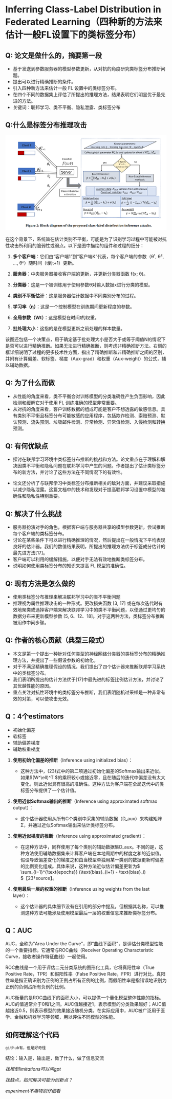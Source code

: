 # Inferring Class-Label Distribution in Federated Learning（四种新的方法来估计一般FL设置下的类标签分布）

## Q: 论文是做什么的，摘要第一段

- 基于发送到参数服务器的模型参数更新，从对抗的角度研究类标签分布推断问题。
- 提出可以进行精确推断的条件。
- 引入四种新方法来估计一般 FL 设置中的类标签分布。
- 在四个不同的数据集上评估了所提出的推理方法，结果表明它们明显优于最先进的方法。
- 关键词：联邦学习、类不平衡、隐私泄露、类标签分布

## Q:什么是标签分布推理攻击

![image-20240130212000477](image-20240130212000477.png)

在这个背景下，系统旨在估计类别不平衡，可能是为了识别学习过程中可能被对抗性攻击所利用的脆弱性或弱点。以下是图中描绘的组件和过程的细分：

1. **多个客户端**：它们由“客户端1”到“客户端K”代表，每个客户端的参数（θ¹, θ², ..., θᴷ）随时间（t到t+1）更新。

2. **服务器**：中央服务器接收客户端的更新，并更新分类器函数 f(x; θ)。

3. **分类器**：这是一个被训练用于使用参数θ对输入数据x进行分类的模型。

4. **类别不平衡估计**：这是服务器估计数据中不同类别分布的过程。

5. **学习率（η）**：这是一个控制模型在训练期间更新程度的参数。

6. **全局参数（Wt）**：这是模型在时间t的权重。

7. **批处理大小**：这指的是在模型更新之前处理的样本数量。

该图还包括一个决策点，用于确定基于批处理大小是否大于或等于阈值N的情况下是否可以进行精确推断。如果无法进行精确推断，则考虑非精确推断方法。右侧的框详细说明了过程的更多技术性方面，指出了精确推断和非精确推断之间的区别，并附有计算偏差、软标签、梯度（Aux-grad）和权重（Aux-weight）的公式，辅以辅助数据。

## Q: 为了什么而做

- 从性能的角度来看，类不平衡会对训练模型的分类准确性产生负面影响，因此检测和缓解它对于使用 FL 训练准确的模型非常重要。
- 从对抗的角度来看，客户训练数据的组成可能是客户不想透露的敏感信息。具有类别不平衡且标签分布可能敏感的应用程序，包括欺诈检测、索赔预测、默认预测、流失预测、垃圾邮件检测、异常检测、异常值检测、入侵检测和转换预测。

## Q: 有何优缺点

- 探讨在联邦学习环境中类标签分布推断的挑战和方法。论文重点在于理解和解决因类不平衡和隐私问题在联邦学习中产生的问题。作者提出了估计类标签分布的新方法，并讨论了这些方法在不同情况下的有效性。

- 论文还分析了与联邦学习中类标签分布推断相关的敌对方面，并建议采取措施以减少隐私泄露。这篇文档中的技术和发现对于提高联邦学习设置中模型的准确性和隐私性特别重要。

## Q: 解决了什么挑战

- 服务器扮演对手的角色，根据客户端与服务器共享的模型参数更新，尝试推断每个客户端的类标签分布。
- 讨论在某些条件下可以进行精确推理的情况，然后提出在一般情况下平均表现良好的估计器。我们的数值结果表明，所提出的推理方法优于标签成分估计的最先进方法[17]。
- 客户端可以利用的缓解措施，以便对手无法有效地推断类标签分布。
- 说明如何使用类标签分布的知识来提高 FL 模型的准确性。

## Q: 现有方法是怎么做的

- 使用类标签分布推理来解决联邦学习中的类不平衡问题
- 推理视为属性推理攻击的一种形式。更改损失函数 [3, 17] 或在每次迭代时有效地聚类或选择客户端来解决联邦学习中的类不平衡问题，以便通过更均匀的数据分布来更新模型参数 [5, 6、12、18]。对于这两种方法，类标签分布推断被用作中间步骤。

## Q: 作者的核心贡献（典型三段式）

- 本文是第一个提出一种针对任何类型的神经网络分类器的类标签分布的精确推理方法，并提出了一些假设参数的初始化。
-  对于不满足精确推理假设的情况，我们提出了四个估计器来推断联邦学习系统中的类标签分布。 
- 我们表明所提出的估计方法优于[17]中最先进的标签比例估计方法，并讨论了其优越性能的原因。 
- 重点关注对抗性环境中的类标签分布推断，我们表明随机过采样是一种非常有效的对策，可以使攻击无效。

## Q：4个estimators

- 初始化偏差
- 软标签
- 辅助偏差梯度
- 辅助权重梯度

1. **使用初始化偏差的推断**（Inference using initialized bias）：
   - 这种方法中，(23)式中的第二项通过初始化偏差的Softmax输出来近似。如果$(W^\ell)^T $的乘积较小或接近零，且在随后的迭代中偏差没有太大变化，则此近似具有很高的准确性。这种方法为客户端在全局迭代中的类标签分布提供了一个估计值。

2. **使用近似Softmax输出的推断**（Inference using approximated softmax output）：
   - 这个估计器使用从所有C个类别中采集的辅助数据（D_aux）来构建矩阵Σ，并通过近似Softmax输出来估计类标签分布。

3. **使用近似梯度的推断**（Inference using approximated gradient）：
   - 在这种方法中，同样使用了每个类别的辅助数据集D_aux。不同的是，这种方法使用辅助数据集来计算客户端在本地周期中的梯度之和的近似值。假设导致偏差变化的梯度之和由当模型单独用某一类别的数据更新时偏差的比例变化组成。具体来说，这种方法近似估计偏差更新为$ \sum_{i=1}^{\text{epochs}} (\text{bias}_{i+1} - \text{bias}_i) $【23†source】。

4. **使用最后一层的权重的推断**（Inference using weights from the last layer）：
   - 这个估计器的具体细节没有在引用的部分中提及。但根据其名称，可以推测这种方法可能涉及使用模型最后一层的权重信息来推断类标签分布。

## Q：AUC

AUC，全称为“Area Under the Curve”，即“曲线下面积”，是评估分类模型性能的一个重要指标。它通常与ROC曲线（Receiver Operating Characteristic Curve，接收者操作特征曲线）一起使用。

ROC曲线是一个用于评估二元分类系统的图形化工具，它将真阳性率（True Positive Rate，TPR）和假阳性率（False Positive Rate，FPR）进行对比。真阳性率是指正确识别为正例的正例占所有正例的比例，而假阳性率是指错误地识别为正例的负例占所有负例的比例。

AUC衡量的是ROC曲线下的面积大小，可以提供一个量化模型整体性能的指标。AUC的值通常介于0和1之间。AUC值越接近1，表示模型的分类效果越好；AUC值越接近0.5，则表示模型的效果接近随机分类。在实际应用中，AUC被广泛用于医学、金融和机器学习等领域，用以评估不同模型的性能。

## 如何理解这个代码

```
github有，但是好奇怪
```

结论：输入是，输出是，做了什么，做了信息交流

*找模型limitations可以问gpt*

*找缺点，如何解决可能为创新点？*

*experiment不用特别仔细看*